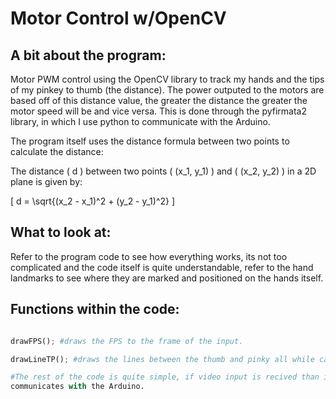  # Motor Control w/OpenCV

## A bit about the program:
Motor PWM control using the OpenCV library to track my hands and the tips of my pinkey to thumb (the distance). The power outputed to the motors are based off of this distance value, the greater the distance the greater the motor speed will be and vice versa. This is done through the pyfirmata2 library, in which I use python to communicate with the Arduino. 

The program itself uses the distance formula between two points to calculate the distance: 

The distance \( d \) between two points \( (x_1, y_1) \) and \( (x_2, y_2) \) in a 2D plane is given by:

\[
d = \sqrt{(x_2 - x_1)^2 + (y_2 - y_1)^2}
\]

## What to look at: 

Refer to the program code to see how everything works, its not too complicated and the code itself is quite understandable, refer to the hand landmarks to see where they are marked and positioned on the hands itself.

## Functions within the code: 

```py

drawFPS(); #draws the FPS to the frame of the input.

drawLineTP(); #draws the lines between the thumb and pinky all while calculating the distance between these two points.

#The rest of the code is quite simple, if video input is recived than it runs through everything and
communicates with the Arduino. 

```
